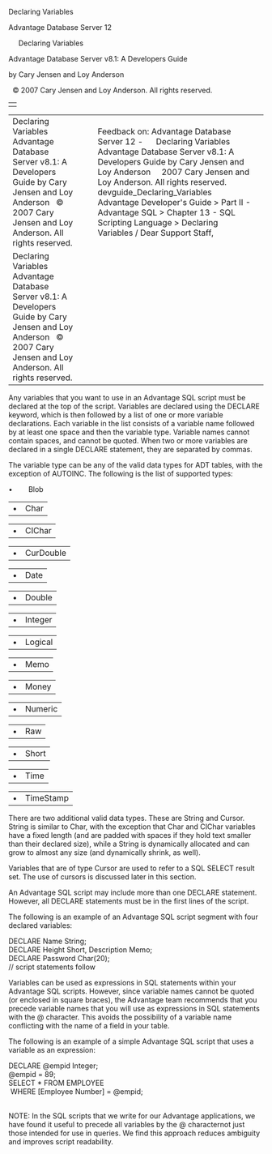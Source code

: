 Declaring Variables




Advantage Database Server 12  

     Declaring Variables

Advantage Database Server v8.1: A Developers Guide

by Cary Jensen and Loy Anderson

  © 2007 Cary Jensen and Loy Anderson. All rights reserved.

|  |
| --- |
|  |

|  |  |  |  |  |
| --- | --- | --- | --- | --- |
| Declaring Variables  Advantage Database Server v8.1: A Developers Guide  by Cary Jensen and Loy Anderson    © 2007 Cary Jensen and Loy Anderson. All rights reserved. |  |  | Feedback on: Advantage Database Server 12 -      Declaring Variables Advantage Database Server v8.1: A Developers Guide by Cary Jensen and Loy Anderson     2007 Cary Jensen and Loy Anderson. All rights reserved. devguide\_Declaring\_Variables Advantage Developer's Guide > Part II - Advantage SQL > Chapter 13 - SQL Scripting Language > Declaring Variables / Dear Support Staff, |  |
| Declaring Variables  Advantage Database Server v8.1: A Developers Guide  by Cary Jensen and Loy Anderson    © 2007 Cary Jensen and Loy Anderson. All rights reserved. |  |  |  |  |

Any variables that you want to use in an Advantage SQL script must be declared at the top of the script. Variables are declared using the DECLARE keyword, which is then followed by a list of one or more variable declarations. Each variable in the list consists of a variable name followed by at least one space and then the variable type. Variable names cannot contain spaces, and cannot be quoted. When two or more variables are declared in a single DECLARE statement, they are separated by commas.

The variable type can be any of the valid data types for ADT tables, with the exception of AUTOINC. The following is the list of supported types:

•        Blob

|  |  |
| --- | --- |
| • | Char |

|  |  |
| --- | --- |
| • | CIChar |

|  |  |
| --- | --- |
| • | CurDouble |

|  |  |
| --- | --- |
| • | Date |

|  |  |
| --- | --- |
| • | Double |

|  |  |
| --- | --- |
| • | Integer |

|  |  |
| --- | --- |
| • | Logical |

|  |  |
| --- | --- |
| • | Memo |

|  |  |
| --- | --- |
| • | Money |

|  |  |
| --- | --- |
| • | Numeric |

|  |  |
| --- | --- |
| • | Raw |

|  |  |
| --- | --- |
| • | Short |

|  |  |
| --- | --- |
| • | Time |

|  |  |
| --- | --- |
| • | TimeStamp |

There are two additional valid data types. These are String and Cursor. String is similar to Char, with the exception that Char and CIChar variables have a fixed length (and are padded with spaces if they hold text smaller than their declared size), while a String is dynamically allocated and can grow to almost any size (and dynamically shrink, as well).

Variables that are of type Cursor are used to refer to a SQL SELECT result set. The use of cursors is discussed later in this section.

An Advantage SQL script may include more than one DECLARE statement. However, all DECLARE statements must be in the first lines of the script.

The following is an example of an Advantage SQL script segment with four declared variables:

DECLARE Name String;  
DECLARE Height Short, Description Memo;  
DECLARE Password Char(20);  
// script statements follow

Variables can be used as expressions in SQL statements within your Advantage SQL scripts. However, since variable names cannot be quoted (or enclosed in square braces), the Advantage team recommends that you precede variable names that you will use as expressions in SQL statements with the @ character. This avoids the possibility of a variable name conflicting with the name of a field in your table.

The following is an example of a simple Advantage SQL script that uses a variable as an expression:

DECLARE @empid Integer;  
@empid = 89;  
SELECT \* FROM EMPLOYEE   
  WHERE [Employee Number] = @empid;

   
NOTE: In the SQL scripts that we write for our Advantage applications, we have found it useful to precede all variables by the @ characternot just those intended for use in queries. We find this approach reduces ambiguity and improves script readability.